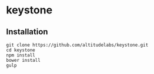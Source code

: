 # keystone

## Installation
```
git clone https://github.com/altitudelabs/keystone.git
cd keystone
npm install
bower install
gulp
```
